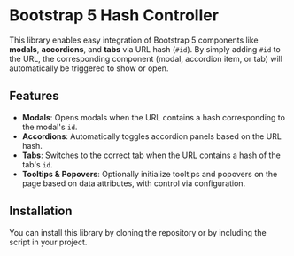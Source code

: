 # Bootstrap 5 Hash Controller

This library enables easy integration of Bootstrap 5 components like **modals**, **accordions**, and **tabs** via URL hash (`#id`). By simply adding `#id` to the URL, the corresponding component (modal, accordion item, or tab) will automatically be triggered to show or open.

## Features

- **Modals**: Opens modals when the URL contains a hash corresponding to the modal's `id`.
- **Accordions**: Automatically toggles accordion panels based on the URL hash.
- **Tabs**: Switches to the correct tab when the URL contains a hash of the tab's `id`.
- **Tooltips & Popovers**: Optionally initialize tooltips and popovers on the page based on data attributes, with control via configuration.

## Installation

You can install this library by cloning the repository or by including the script in your project.
